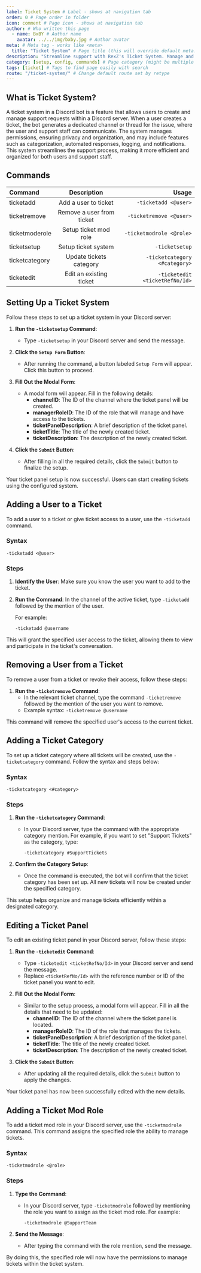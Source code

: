 ```yaml
---
label: Ticket System # Label - shows at navigation tab
order: 0 # Page order in folder
icon: comment # Page icon - shows at navigation tab
author: # Who written this page
  - name: BxBY # Author name
    avatar: ../../img/bxby.jpg # Author avatar
meta: # Meta tag - works like <meta>
  title: "Ticket System" # Page title (this will override default meta.title set in config)
description: "Streamline support with RexZ's Ticket System. Manage and resolve user issues efficiently by creating private ticket channels for seamless communication and problem-solving within your server." # Page description
category: [setup, config, commands] # Page category (might be multiple categories - [category1, category2])
tags: [ticket] # Tags to find page easily with search
route: "/ticket-system/" # Change default route set by retype
---
```


## What is Ticket System?
A ticket system in a Discord bot is a feature that allows users to create and manage support requests within a Discord server. When a user creates a ticket, the bot generates a dedicated channel or thread for the issue, where the user and support staff can communicate. The system manages permissions, ensuring privacy and organization, and may include features such as categorization, automated responses, logging, and notifications. This system streamlines the support process, making it more efficient and organized for both users and support staff.

## Commands
Command   | Description | Usage
:---   | :---: | ---:
ticketadd | Add a user to ticket  | `-ticketadd <@user>`
ticketremove | Remove a user from ticket | `-ticketremove <@user>`
ticketmoderole | Setup ticket mod role | `-ticketmodrole <@role>`
ticketsetup | Setup ticket system | `-ticketsetup`
ticketcategory | Update tickets category | `-ticketcategory <#category>`
ticketedit | Edit an existing ticket | `-ticketedit <ticketRefNo/Id>`

## Setting Up a Ticket System

Follow these steps to set up a ticket system in your Discord server:

1. **Run the `-ticketsetup` Command**:
   - Type `-ticketsetup` in your Discord server and send the message.

2. **Click the `Setup Form` Button**:
   - After running the command, a button labeled `Setup Form` will appear. Click this button to proceed.

3. **Fill Out the Modal Form**:
   - A modal form will appear. Fill in the following details:
     - **channelID**: The ID of the channel where the ticket panel will be created.
     - **managerRoleID**: The ID of the role that will manage and have access to the tickets.
     - **ticketPanelDescription**: A brief description of the ticket panel.
     - **ticketTitle**: The title of the newly created ticket.
     - **ticketDescription**: The description of the newly created ticket.

4. **Click the `Submit` Button**:
   - After filling in all the required details, click the `Submit` button to finalize the setup.

Your ticket panel setup is now successful. Users can start creating tickets using the configured system.

## Adding a User to a Ticket

To add a user to a ticket or give ticket access to a user, use the `-ticketadd` command.

### Syntax
```
-ticketadd <@user>
```

### Steps
1. **Identify the User**: Make sure you know the user you want to add to the ticket.
2. **Run the Command**: In the channel of the active ticket, type `-ticketadd` followed by the mention of the user.
   
   For example:
   ```
   -ticketadd @username
   ```

This will grant the specified user access to the ticket, allowing them to view and participate in the ticket's conversation.

## Removing a User from a Ticket

To remove a user from a ticket or revoke their access, follow these steps:

1. **Run the `-ticketremove` Command**:
   - In the relevant ticket channel, type the command `-ticketremove` followed by the mention of the user you want to remove.
   - Example syntax: `-ticketremove @username`

This command will remove the specified user's access to the current ticket.

## Adding a Ticket Category

To set up a ticket category where all tickets will be created, use the `-ticketcategory` command. Follow the syntax and steps below:

### Syntax
```
-ticketcategory <#category>
```

### Steps
1. **Run the `-ticketcategory` Command**:
   - In your Discord server, type the command with the appropriate category mention. For example, if you want to set "Support Tickets" as the category, type:
     ```
     -ticketcategory #SupportTickets
     ```

2. **Confirm the Category Setup**:
   - Once the command is executed, the bot will confirm that the ticket category has been set up. All new tickets will now be created under the specified category.

This setup helps organize and manage tickets efficiently within a designated category.

## Editing a Ticket Panel

To edit an existing ticket panel in your Discord server, follow these steps:

1. **Run the `-ticketedit` Command**:
   - Type `-ticketedit <ticketRefNo/Id>` in your Discord server and send the message.
   - Replace `<ticketRefNo/Id>` with the reference number or ID of the ticket panel you want to edit.

2. **Fill Out the Modal Form**:
   - Similar to the setup process, a modal form will appear. Fill in all the details that need to be updated:
     - **channelID**: The ID of the channel where the ticket panel is located.
     - **managerRoleID**: The ID of the role that manages the tickets.
     - **ticketPanelDescription**: A brief description of the ticket panel.
     - **ticketTitle**: The title of the newly created ticket.
     - **ticketDescription**: The description of the newly created ticket.

3. **Click the `Submit` Button**:
   - After updating all the required details, click the `Submit` button to apply the changes.

Your ticket panel has now been successfully edited with the new details.

## Adding a Ticket Mod Role

To add a ticket mod role in your Discord server, use the `-ticketmodrole` command. This command assigns the specified role the ability to manage tickets.

### Syntax
```
-ticketmodrole <@role>
```

### Steps

1. **Type the Command**:
   - In your Discord server, type `-ticketmodrole` followed by mentioning the role you want to assign as the ticket mod role. For example:
     ```
     -ticketmodrole @SupportTeam
     ```

2. **Send the Message**:
   - After typing the command with the role mention, send the message.

By doing this, the specified role will now have the permissions to manage tickets within the ticket system.